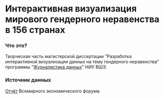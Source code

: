 # Интерактивная визуализация мирового гендерного неравенства в 156 странах
### Что это?

Творческая часть магистерской диссертации "Разработка интерактивной визуализации данных на тему гендерного неравенства" программы "[Журналистика данных](https://www.hse.ru/ma/datajourn/)" НИУ ВШЭ.

### Источник данных

[Отчёт](https://www.weforum.org/reports/ab6795a1-960c-42b2-b3d5-587eccda6023/in-full/economy-profiles) Всемирного экономического форума.

